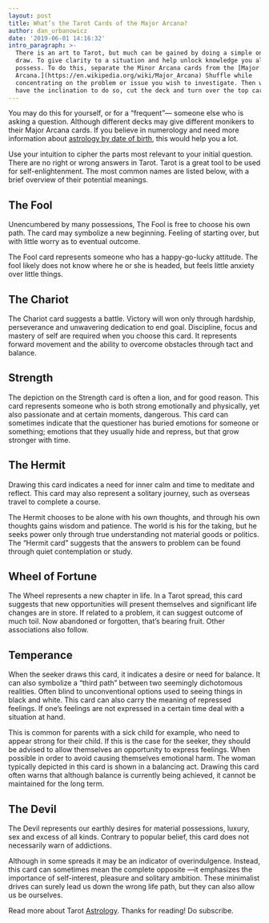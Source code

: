 ```yaml
---
layout: post
title: What’s the Tarot Cards of the Major Arcana?
author: dan_urbanowicz
date: '2019-06-01 14:16:32'
intro_paragraph: >-
  There is an art to Tarot, but much can be gained by doing a simple one card
  draw. To give clarity to a situation and help unlock knowledge you already
  possess. To do this, separate the Minor Arcana cards from the [Major
  Arcana.](https://en.wikipedia.org/wiki/Major_Arcana) Shuffle while
  concentrating on the problem or issue you wish to investigate. Then when you
  have the inclination to do so, cut the deck and turn over the top card.
---
```

You may do this for yourself, or for a “frequent”— someone else who is asking a question. Although different decks may give different monikers to their Major Arcana cards. If you believe in numerology and need more information about [astrology by date of birth](https://astromarry.com/what-everyone-must-know-about-numerology/), this would help you a lot.

Use your intuition to cipher the parts most relevant to your initial question. There are no right or wrong answers in Tarot. Tarot is a great tool to be used for self-enlightenment. The most common names are listed below, with a brief overview of their potential meanings.

## The Fool

Unencumbered by many possessions, The Fool is free to choose his own path. The card may symbolize a new beginning. Feeling of starting over, but with little worry as to eventual outcome.

The Fool card represents someone who has a happy-go-lucky attitude. The fool likely does not know where he or she is headed, but feels little anxiety over little things.

## The Chariot

The Chariot card suggests a battle. Victory will won only through hardship, perseverance and unwavering dedication to end goal. Discipline, focus and mastery of self are required when you choose this card. It represents forward movement and the ability to overcome obstacles through tact and balance.

## Strength

The depiction on the Strength card is often a lion, and for good reason. This card represents someone who is both strong emotionally and physically, yet also passionate and at certain moments, dangerous. This card can sometimes indicate that the questioner has buried emotions for someone or something; emotions that they usually hide and repress, but that grow stronger with time.

## The Hermit

Drawing this card indicates a need for inner calm and time to meditate and reflect. This card may also represent a solitary journey, such as overseas travel to complete a course.

The Hermit chooses to be alone with his own thoughts, and through his own thoughts gains wisdom and patience. The world is his for the taking, but he seeks power only through true understanding not material goods or politics. The “Hermit card” suggests that the answers to problem can be found through quiet contemplation or study.

## Wheel of Fortune

The Wheel represents a new chapter in life. In a Tarot spread, this card suggests that new opportunities will present themselves and significant life changes are in store. If related to a problem, it can suggest outcome of much toil. Now abandoned or forgotten, that’s bearing fruit. Other associations also follow.

## Temperance

When the seeker draws this card, it indicates a desire or need for balance. It can also symbolize a “third path” between two seemingly dichotomous realities. Often blind to unconventional options used to seeing things in black and white. This card can also carry the meaning of repressed feelings. If one’s feelings are not expressed in a certain time deal with a situation at hand.

This is common for parents with a sick child for example, who need to appear strong for their child. If this is the case for the seeker, they should be advised to allow themselves an opportunity to express feelings. When possible in order to avoid causing themselves emotional harm. The woman typically depicted in this card is shown in a balancing act. Drawing this card often warns that although balance is currently being achieved, it cannot be maintained for the long term.

## The Devil

The Devil represents our earthly desires for material possessions, luxury, sex and excess of all kinds. Contrary to popular belief, this card does not necessarily warn of addictions.

Although in some spreads it may be an indicator of overindulgence. Instead, this card can sometimes mean the complete opposite —it emphasizes the importance of self-interest, pleasure and solitary ambition. These minimalist drives can surely lead us down the wrong life path, but they can also allow us be ourselves.

Read more about Tarot [Astrology](https://astromarry.com/why-tarot-reading-is-so-appealing/). Thanks for reading! Do subscribe.
